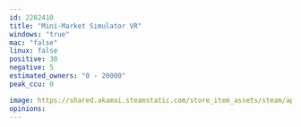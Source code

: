 ```yaml
---
id: 2282410
title: "Mini-Market Simulator VR"
windows: "true"
mac: "false"
linux: false
positive: 30
negative: 5
estimated_owners: "0 - 20000"
peak_ccu: 0

image: https://shared.akamai.steamstatic.com/store_item_assets/steam/apps/2282410/header.jpg?t=1723838818
opinions:
---
```

